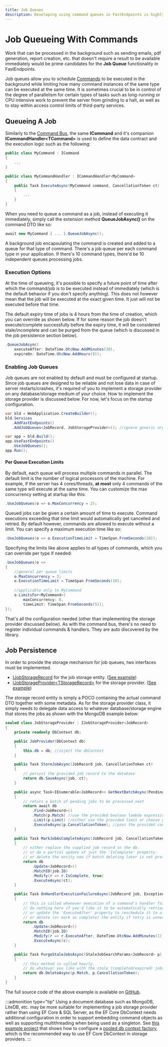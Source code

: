 ```yaml
---
title: Job Queues
description: Developing using command queues in FastEndpoints is highly performant and convenient to use.
---
```


# Job Queueing With Commands

Work that can be processed in the background such as sending emails, pdf generation, report creation, etc. that doesn't require a result to be available immediately would be prime candidates for the **Job Queue** functionality in FastEndpoints.

Job queues allow you to schedule [Commands](command-bus#_1-define-a-command) to be executed in the background while limiting how many command instances of the same type can be executed at the same time. It is sometimes crucial to be in control of the degree of parallelism for certain types of tasks such as long-running or CPU intensive work to prevent the server from grinding to a halt, as well as to stay within access control limits of third-party services.

## Queueing A Job

Similarly to the [Command Bus](command-bus), the same **ICommand** and it's companion **ICommandHandler&lt;TCommand&gt;** is used to define the data contract and the execution logic such as the following:

```cs
public class MyCommand : ICommand
{
    ...
}

public class MyCommandHandler : ICommandHandler<MyCommand>
{
    public Task ExecuteAsync(MyCommand command, CancellationToken ct)
    {
        ...
    }
}
```

When you need to queue a command as a job, instead of executing it immediately, simply call the extension method **QueueJobAsync()** on the command DTO like so:

```cs
await new MyCommand { ... }.QueueJobAsync();
```

A background job encapsulating the command is created and added to a queue for that type of command. There's a job queue per each command type in your application. If there's 10 command types, there'd be 10 independent queues processing jobs.

### Execution Options

At the time of queueing, it's possible to specify a future point of time after which the command/job is to be executed instead of immediately (which is the default behavior if you don't specify anything). This does not however mean that the job will be executed at the exact given time. It just will not be executed before that time.

The default expiry time of jobs is 4 hours from the time of creation, which you can override as shown below. If for some reason the job doesn't execute/complete successfully before the expiry time, it will be considered stale/incomplete and can be purged from the queue (which is discussed in the job persistence section below).

```cs
.QueueJobAsync(
    executeAfter: DateTime.UtcNow.AddMinutes(30),
    expireOn: DateTime.UtcNow.AddHours(8));
```

### Enabling Job Queues

Job queues are not enabled by default and must be configured at startup. Since job queues are designed to be reliable and not lose data in case of server restarts/crashes, it's required of you to implement a storage provider on any database/storage medium of your choice. How to implement the storage provider is discussed below. For now, let's focus on the startup configuration.

```cs |title=program.cs|copy
var bld = WebApplication.CreateBuilder();
bld.Services
   .AddFastEndpoints()
   .AddJobQueues<JobRecord, JobStorageProvider>(); //ignore generic arguments for now

var app = bld.Build();
app.UseFastEndpoints()
   .UseJobQueues();
app.Run();
```

#### Per Queue Execution Limits

By default, each queue will process multiple commands in parallel. The default limit is the number of logical processors of the machine. For example, if the server has 4 cores/threads, **at most** only 4 commands of the same type will execute at the same time. You can customize the max concurrency setting at startup like this:

```cs
.UseJobQueues(o => o.MaxConcurrency = 2);
```

Queued jobs can be given a certain amount of time to execute. Command executions exceeding that time limit would automatically get cancelled and retried. By default however, commands are allowed to execute without a limit. You can specify a maximum execution time like so:

```cs
.UseJobQueues(o => o.ExecutionTimeLimit = TimeSpan.FromSeconds(10));
```

Specifying the limits like above applies to all types of commands, which you can override per type if needed:

```cs
.UseJobQueues(o =>
{
    //general per queue limits
    o.MaxConcurrency = 2; 
    o.ExecutionTimeLimit = TimeSpan.FromSeconds(10);
    
    //applicable only to MyCommand
    o.LimitsFor<MyCommand>( 
        maxConcurrency: 8,
        timeLimit: TimeSpan.FromSeconds(5));
});
```

That's all the configuration needed (other than implementing the storage provider discussed below). As with the command bus, there's no need to register individual commands & handlers. They are auto discovered by the library.

## Job Persistence

In order to provide the storage mechanism for job queues, two interfaces must be implemented.

- [IJobStorageRecord](https://github.com/FastEndpoints/FastEndpoints/blob/main/Src/Library/Messaging/Jobs/IJobStorageRecord.cs) for the job storage entity. ([See example](https://github.com/FastEndpoints/Job-Queue-Demo/blob/main/src/Storage/JobRecord.cs))
- [IJobStorageProvider&lt;TStorageRecord&gt;](https://github.com/FastEndpoints/FastEndpoints/blob/main/Src/Library/Messaging/Jobs/IJobStorageProvider.cs) for the storage provider. ([See example](https://github.com/FastEndpoints/Job-Queue-Demo/blob/main/src/Storage/JobProvider.cs))

The storage record entity is simply a POCO containing the actual command DTO together with some metadata. As for the storage provider class, it simply needs to delegate data access to whatever database/storage engine that stores the jobs as shown with the MongoDB example below:

```cs
sealed class JobStorageProvider : IJobStorageProvider<JobRecord>
{
    private readonly DbContext db;

    public JobProvider(DbContext db)
    {
        this.db = db; //inject the dbContext
    }

    public Task StoreJobAsync(JobRecord job, CancellationToken ct)
    {
        // persist the provided job record to the database
        return db.SaveAsync(job, ct);
    }

    public async Task<IEnumerable<JobRecord>> GetNextBatchAsync(PendingSearchParams<JobRecord> p)
    {
        // return a batch of pending jobs to be processed next
        return await db
            .Find<JobRecord>()
            .Match(p.Match) //use the provided boolean lambda expression to match entities
            .Limit(p.Limit) //either use the provided limit or choose your own
            .ExecuteAsync(p.CancellationToken); //pass the provided cancellation token
    }

    public Task MarkJobAsCompleteAsync(JobRecord job, CancellationToken ct)
    {
        // either replace the supplied job record in the db.
        // or do a partial update of just the 'IsComplete' property.
        // or delete the entity now if batch deleting later is not preferred.
        return db
            .Update<JobRecord>()
            .MatchID(job.ID)
            .Modify(r => r.IsComplete, true)
            .ExecuteAsync(ct);
    }

    public Task OnHandlerExecutionFailureAsync(JobRecord job, Exception e, CancellationToken c)
    {
        // this is called whenever execution of a command's handler fails.
        // do nothing here if you'd like it to be automatically retried.
        // or update the 'ExecuteAfter' property to reschedule it to a future time.
        // or delete (or mark as complete) the entity if retry is unnecessary.
        return db
            .Update<JobRecord>()
            .MatchID(job.ID)
            .Modify(r => r.ExecuteAfter, DateTime.UtcNow.AddMinutes(1))
            .ExecuteAsync(c);
    }

    public Task PurgeStaleJobsAsync(StaleJobSearchParams<JobRecord> p)
    {
        // this method is called hourly.
        // do whatever you like with the stale (completed/expired) jobs.
        return db.DeleteAsync(p.Match, p.CancellationToken);
    }
}
```

The full source code of the above example is available on [GitHub](https://github.com/FastEndpoints/Job-Queue-Demo).

:::admonition type="tip"
Using a document database such as MongoDB, LiteDB, etc. may be more suitable for implementing a job storage provider rather than using EF Core & SQL Server, as the EF
Core DbContext needs additional configuration in order to support embedding command objects as well as supporting multithreading when being used as a singleton. See
[this example project](https://github.com/FastEndpoints/Job-Queue-EF-Core-Demo) that shows how to configure a [pooled db context factory](https://learn.microsoft.com/en-us/ef/core/performance/advanced-performance-topics?tabs=without-di%2Cexpression-api-with-constant), which is the recommended way to use EF Core DbContext in
storage providers.
:::
